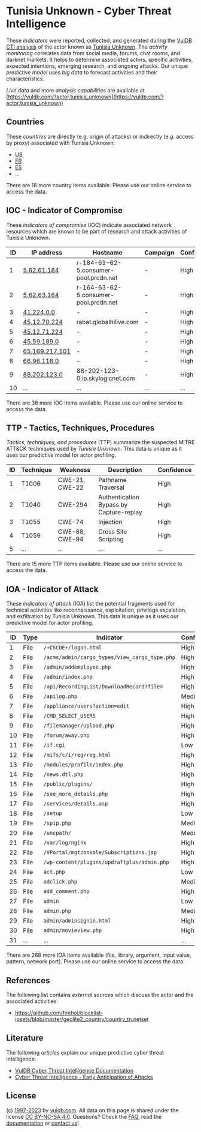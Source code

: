 # Tunisia Unknown - Cyber Threat Intelligence

These _indicators_ were reported, collected, and generated during the [VulDB CTI analysis](https://vuldb.com/?kb.cti) of the actor known as [Tunisia Unknown](https://vuldb.com/?actor.tunisia_unknown). The _activity monitoring_ correlates data from social media, forums, chat rooms, and darknet markets. It helps to determine associated actors, specific activities, expected intentions, emerging research, and ongoing attacks. Our unique _predictive model_ uses _big data_ to forecast activities and their characteristics.

_Live data_ and more _analysis capabilities_ are available at [https://vuldb.com/?actor.tunisia_unknown](https://vuldb.com/?actor.tunisia_unknown)

## Countries

These _countries_ are directly (e.g. origin of attacks) or indirectly (e.g. access by proxy) associated with Tunisia Unknown:

* [US](https://vuldb.com/?country.us)
* [FR](https://vuldb.com/?country.fr)
* [ES](https://vuldb.com/?country.es)
* ...

There are 18 more country items available. Please use our online service to access the data.

## IOC - Indicator of Compromise

These _indicators of compromise_ (IOC) indicate associated network resources which are known to be part of research and attack activities of Tunisia Unknown.

ID | IP address | Hostname | Campaign | Confidence
-- | ---------- | -------- | -------- | ----------
1 | [5.62.61.184](https://vuldb.com/?ip.5.62.61.184) | r-184-61-62-5.consumer-pool.prcdn.net | - | High
2 | [5.62.63.164](https://vuldb.com/?ip.5.62.63.164) | r-164-63-62-5.consumer-pool.prcdn.net | - | High
3 | [41.224.0.0](https://vuldb.com/?ip.41.224.0.0) | - | - | High
4 | [45.12.70.224](https://vuldb.com/?ip.45.12.70.224) | rabat.globalhilive.com | - | High
5 | [45.12.71.224](https://vuldb.com/?ip.45.12.71.224) | - | - | High
6 | [45.59.189.0](https://vuldb.com/?ip.45.59.189.0) | - | - | High
7 | [65.169.217.101](https://vuldb.com/?ip.65.169.217.101) | - | - | High
8 | [66.96.118.0](https://vuldb.com/?ip.66.96.118.0) | - | - | High
9 | [88.202.123.0](https://vuldb.com/?ip.88.202.123.0) | 88-202-123-0.ip.skylogicnet.com | - | High
10 | ... | ... | ... | ...

There are 38 more IOC items available. Please use our online service to access the data.

## TTP - Tactics, Techniques, Procedures

_Tactics, techniques, and procedures_ (TTP) summarize the suspected MITRE ATT&CK techniques used by _Tunisia Unknown_. This data is unique as it uses our predictive model for actor profiling.

ID | Technique | Weakness | Description | Confidence
-- | --------- | -------- | ----------- | ----------
1 | T1006 | CWE-21, CWE-22 | Pathname Traversal | High
2 | T1040 | CWE-294 | Authentication Bypass by Capture-replay | High
3 | T1055 | CWE-74 | Injection | High
4 | T1059 | CWE-88, CWE-94 | Cross Site Scripting | High
5 | ... | ... | ... | ...

There are 15 more TTP items available. Please use our online service to access the data.

## IOA - Indicator of Attack

These _indicators of attack_ (IOA) list the potential fragments used for technical activities like reconnaissance, exploitation, privilege escalation, and exfiltration by Tunisia Unknown. This data is unique as it uses our predictive model for actor profiling.

ID | Type | Indicator | Confidence
-- | ---- | --------- | ----------
1 | File | `/+CSCOE+/logon.html` | High
2 | File | `/acms/admin/cargo_types/view_cargo_type.php` | High
3 | File | `/admin/addemployee.php` | High
4 | File | `/admin/index.php` | High
5 | File | `/api/RecordingList/DownloadRecord?file=` | High
6 | File | `/apilog.php` | Medium
7 | File | `/appliance/users?action=edit` | High
8 | File | `/CMD_SELECT_USERS` | High
9 | File | `/filemanager/upload.php` | High
10 | File | `/forum/away.php` | High
11 | File | `/if.cgi` | Low
12 | File | `/mifs/c/i/reg/reg.html` | High
13 | File | `/modules/profile/index.php` | High
14 | File | `/news.dtl.php` | High
15 | File | `/public/plugins/` | High
16 | File | `/see_more_details.php` | High
17 | File | `/services/details.asp` | High
18 | File | `/setup` | Low
19 | File | `/spip.php` | Medium
20 | File | `/uncpath/` | Medium
21 | File | `/var/log/nginx` | High
22 | File | `/VPortal/mgtconsole/Subscriptions.jsp` | High
23 | File | `/wp-content/plugins/updraftplus/admin.php` | High
24 | File | `act.php` | Low
25 | File | `adclick.php` | Medium
26 | File | `add_comment.php` | High
27 | File | `admin` | Low
28 | File | `admin.php` | Medium
29 | File | `admin/adminsignin.html` | High
30 | File | `admin/movieview.php` | High
31 | ... | ... | ...

There are 268 more IOA items available (file, library, argument, input value, pattern, network port). Please use our online service to access the data.

## References

The following list contains _external sources_ which discuss the actor and the associated activities:

* https://github.com/firehol/blocklist-ipsets/blob/master/geolite2_country/country_tn.netset

## Literature

The following _articles_ explain our unique predictive cyber threat intelligence:

* [VulDB Cyber Threat Intelligence Documentation](https://vuldb.com/?kb.cti)
* [Cyber Threat Intelligence - Early Anticipation of Attacks](https://www.scip.ch/en/?labs.20201022)

## License

(c) [1997-2023](https://vuldb.com/?kb.changelog) by [vuldb.com](https://vuldb.com/?kb.about). All data on this page is shared under the license [CC BY-NC-SA 4.0](https://creativecommons.org/licenses/by-nc-sa/4.0/). Questions? Check the [FAQ](https://vuldb.com/?kb.faq), read the [documentation](https://vuldb.com/?kb) or [contact us](https://vuldb.com/?contact)!
